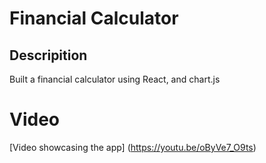 # Financial Calculator

## Descripition 

Built a financial calculator using React, and chart.js

# Video
[Video showcasing the app] (https://youtu.be/oByVe7_O9ts)
